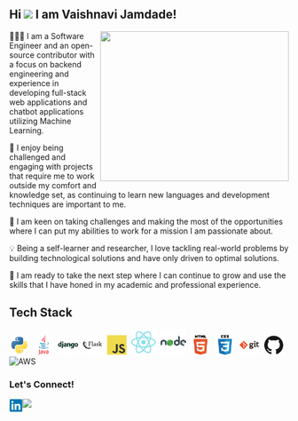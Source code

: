 ## Hi <img src="https://github.com/TheDudeThatCode/TheDudeThatCode/blob/master/Assets/Hi.gif" width="29px"> I am Vaishnavi Jamdade!


<img align="right" width="340" height="270" src="https://media.tenor.com/PP9v7VIs6R4AAAAd/scaler-create-impact.gif"/>

👩🏽‍💻 I am a Software Engineer and an open-source contributor with a focus on backend engineering and experience in developing full-stack web applications and chatbot applications utilizing Machine Learning.
  
🌱 I enjoy being challenged and engaging with projects that require me to work outside my comfort and knowledge set, as continuing to learn new languages and development techniques are important to me.
  
🎯 I am keen on taking challenges and making the most of the opportunities where I can put my abilities to work for a mission I am passionate about.
  
💡 Being a self-learner and researcher, I love tackling real-world problems by building technological solutions and have only driven to optimal solutions.
  
🚀 I am ready to take the next step where I can continue to grow and use the skills that I have honed in my academic and professional experience.


## **Tech Stack**

<img width="36px" alt="Python" src="https://github.com/devicons/devicon/blob/master/icons/python/python-original.svg">&nbsp;
<img width="36px" alt="Java" src="https://github.com/devicons/devicon/blob/master/icons/java/java-original-wordmark.svg">&nbsp;
<img width="36px" alt="Django" src="https://github.com/devicons/devicon/blob/master/icons/django/django-plain-wordmark.svg">&nbsp;
<img width="36px" alt="Flask" src="https://github.com/devicons/devicon/blob/master/icons/flask/flask-original-wordmark.svg">&nbsp;
<img width="36px" alt="JavaScript" src="https://github.com/devicons/devicon/blob/master/icons/javascript/javascript-original.svg">&nbsp;
<img width="46px" alt="React" src="https://raw.githubusercontent.com/Pradeep241094/Pradeep241094/main/icons8-react-native.svg">&nbsp;
<img width="46px" alt="nodejs" src="https://raw.githubusercontent.com/Pradeep241094/Pradeep241094/main/icons8-nodejs.svg">&nbsp;
<img width="36px" alt="html" src="https://github.com/devicons/devicon/blob/master/icons/html5/html5-original-wordmark.svg">&nbsp;
<img width="36px" alt="css" src="https://github.com/devicons/devicon/blob/master/icons/css3/css3-original-wordmark.svg">&nbsp;
<img width="36px" alt="git" src="https://github.com/devicons/devicon/blob/master/icons/git/git-original-wordmark.svg">&nbsp;
<img width="36px" alt="gitHub" src="https://github.com/devicons/devicon/blob/master/icons/github/github-original.svg">&nbsp;
<img src="https://www.loudounchamber.org/wp-content/uploads/2018/02/aws_logo_smile-NEW.png" alt="AWS" title="AWS" width="6%" />

### **Let's Connect!**

<a href="https://www.linkedin.com/in/vj2050/">
  <img align="left" width="24px" src="https://github.com/devicons/devicon/blob/master/icons/linkedin/linkedin-original.svg"  />
</a>

<a href="mailto:mailtomevajamdade@gmail.com">
  <img align="left" width="26px" src="https://upload.wikimedia.org/wikipedia/commons/7/7e/Gmail_icon_%282020%29.svg" />
</a>


